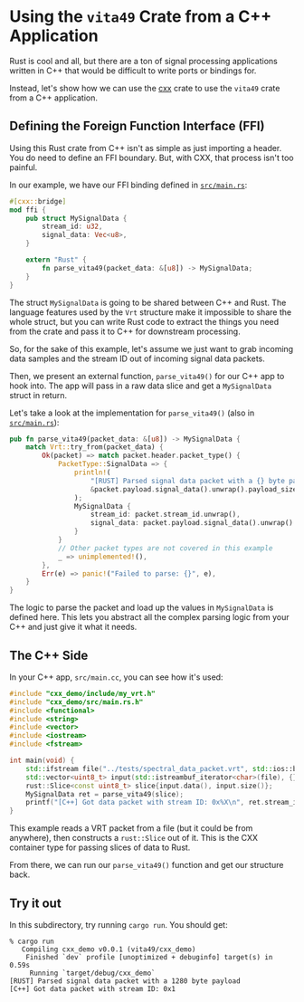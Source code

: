 # Using the `vita49` Crate from a C++ Application
<!--
SPDX-FileCopyrightText: 2025 The vita49-rs Authors

SPDX-License-Identifier: MIT OR Apache-2.0
-->

Rust is cool and all, but there are a ton of signal processing applications
written in C++ that would be difficult to write ports or bindings for.

Instead, let's show how we can use the [cxx](https://cxx.rs/index.html)
crate to use the `vita49` crate from a C++ application.

## Defining the Foreign Function Interface (FFI)

Using this Rust crate from C++ isn't as simple as just importing a header.
You do need to define an FFI boundary. But, with CXX, that process isn't
too painful.

In our example, we have our FFI binding defined in [`src/main.rs`](src/main.rs):

```rust
#[cxx::bridge]
mod ffi {
    pub struct MySignalData {
        stream_id: u32,
        signal_data: Vec<u8>,
    }

    extern "Rust" {
        fn parse_vita49(packet_data: &[u8]) -> MySignalData;
    }
}
```

The struct `MySignalData` is going to be shared between C++ and Rust. The
language features used by the `Vrt` structure make it impossible to share
the whole struct, but you can write Rust code to extract the things you
need from the crate and pass it to C++ for downstream processing.

So, for the sake of this example, let's assume we just want to grab incoming
data samples and the stream ID out of incoming signal data packets.

Then, we present an external function, `parse_vita49()` for our C++ app to
hook into. The app will pass in a raw data slice and get a `MySignalData`
struct in return.

Let's take a look at the implementation for `parse_vita49()` (also in
[`src/main.rs`](src/main.rs)):

```rust
pub fn parse_vita49(packet_data: &[u8]) -> MySignalData {
    match Vrt::try_from(packet_data) {
        Ok(packet) => match packet.header.packet_type() {
            PacketType::SignalData => {
                println!(
                    "[RUST] Parsed signal data packet with a {} byte payload",
                    &packet.payload.signal_data().unwrap().payload_size_bytes()
                );
                MySignalData {
                    stream_id: packet.stream_id.unwrap(),
                    signal_data: packet.payload.signal_data().unwrap().payload().clone(),
                }
            }
            // Other packet types are not covered in this example
            _ => unimplemented!(),
        },
        Err(e) => panic!("Failed to parse: {}", e),
    }
}
```

The logic to parse the packet and load up the values in `MySignalData`
is defined here. This lets you abstract all the complex parsing logic
from your C++ and just give it what it needs.

## The C++ Side

In your C++ app, `src/main.cc`, you can see how it's used:

```c++
#include "cxx_demo/include/my_vrt.h"
#include "cxx_demo/src/main.rs.h"
#include <functional>
#include <string>
#include <vector>
#include <iostream>
#include <fstream>

int main(void) {
    std::ifstream file("../tests/spectral_data_packet.vrt", std::ios::binary);
    std::vector<uint8_t> input(std::istreambuf_iterator<char>(file), {});
    rust::Slice<const uint8_t> slice{input.data(), input.size()};
    MySignalData ret = parse_vita49(slice);
    printf("[C++] Got data packet with stream ID: 0x%X\n", ret.stream_id);
}
```

This example reads a VRT packet from a file (but it could be from anywhere),
then constructs a `rust::Slice` out of it. This is the CXX container type for
passing slices of data to Rust.

From there, we can run our `parse_vita49()` function and get our structure
back.

## Try it out

In this subdirectory, try running `cargo run`. You should get:

```text
% cargo run
   Compiling cxx_demo v0.0.1 (vita49/cxx_demo)
    Finished `dev` profile [unoptimized + debuginfo] target(s) in 0.59s
     Running `target/debug/cxx_demo`
[RUST] Parsed signal data packet with a 1280 byte payload
[C++] Got data packet with stream ID: 0x1
```
